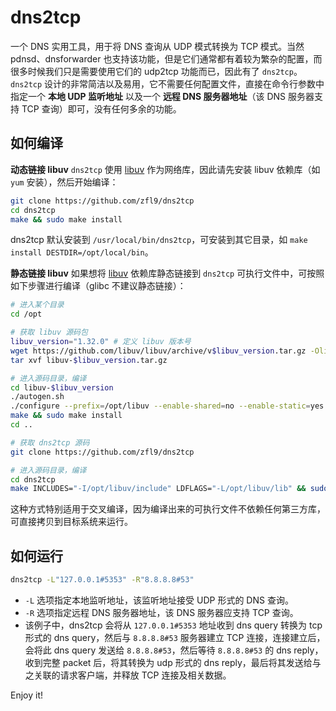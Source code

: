 # dns2tcp
一个 DNS 实用工具，用于将 DNS 查询从 UDP 模式转换为 TCP 模式。当然 pdnsd、dnsforwarder 也支持该功能，但是它们通常都有着较为繁杂的配置，而很多时候我们只是需要使用它们的 udp2tcp 功能而已，因此有了 `dns2tcp`。`dns2tcp` 设计的非常简洁以及易用，它不需要任何配置文件，直接在命令行参数中指定一个 **本地 UDP 监听地址** 以及一个 **远程 DNS 服务器地址**（该 DNS 服务器支持 TCP 查询）即可，没有任何多余的功能。

## 如何编译
**动态链接 libuv**
`dns2tcp` 使用 [libuv](https://github.com/libuv/libuv) 作为网络库，因此请先安装 libuv 依赖库（如 `yum` 安装），然后开始编译：
```bash
git clone https://github.com/zfl9/dns2tcp
cd dns2tcp
make && sudo make install
```
dns2tcp 默认安装到 `/usr/local/bin/dns2tcp`，可安装到其它目录，如 `make install DESTDIR=/opt/local/bin`。

**静态链接 libuv**
如果想将 [libuv](https://github.com/libuv/libuv) 依赖库静态链接到 `dns2tcp` 可执行文件中，可按照如下步骤进行编译（glibc 不建议静态链接）：
```bash
# 进入某个目录
cd /opt

# 获取 libuv 源码包
libuv_version="1.32.0" # 定义 libuv 版本号
wget https://github.com/libuv/libuv/archive/v$libuv_version.tar.gz -Olibuv-$libuv_version.tar.gz
tar xvf libuv-$libuv_version.tar.gz

# 进入源码目录，编译
cd libuv-$libuv_version
./autogen.sh
./configure --prefix=/opt/libuv --enable-shared=no --enable-static=yes CC="gcc -O3"
make && sudo make install
cd ..

# 获取 dns2tcp 源码
git clone https://github.com/zfl9/dns2tcp

# 进入源码目录，编译
cd dns2tcp
make INCLUDES="-I/opt/libuv/include" LDFLAGS="-L/opt/libuv/lib" && sudo make install
```
这种方式特别适用于交叉编译，因为编译出来的可执行文件不依赖任何第三方库，可直接拷贝到目标系统来运行。

## 如何运行
```bash
dns2tcp -L"127.0.0.1#5353" -R"8.8.8.8#53"
```
- `-L` 选项指定本地监听地址，该监听地址接受 UDP 形式的 DNS 查询。
- `-R` 选项指定远程 DNS 服务器地址，该 DNS 服务器应支持 TCP 查询。
- 该例子中，dns2tcp 会将从 `127.0.0.1#5353` 地址收到 dns query 转换为 tcp 形式的 dns query，然后与 `8.8.8.8#53` 服务器建立 TCP 连接，连接建立后，会将此 dns query 发送给 `8.8.8.8#53`，然后等待 `8.8.8.8#53` 的 dns reply，收到完整 packet 后，将其转换为 udp 形式的 dns reply，最后将其发送给与之关联的请求客户端，并释放 TCP 连接及相关数据。

Enjoy it!
